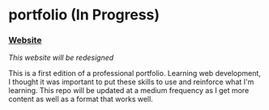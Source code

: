 # portfolio (In Progress)

### [Website](https://www.cache22.io)

<i> This website will be redesigned </i>


This is a first edition of a professional portfolio. Learning web development, I thought it was important to put these skills to use and reinforce what I'm learning. This repo will be updated at a medium frequency as I get more content as well as a format that works well. 
